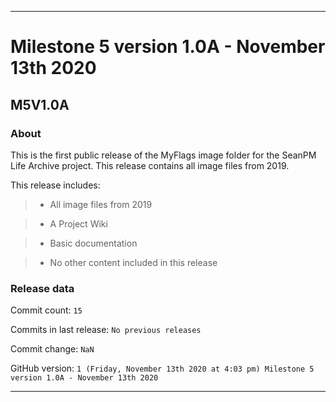 
***

# Milestone 5 version 1.0A - November 13th 2020

## M5V1.0A

### About

This is the first public release of the MyFlags image folder for the SeanPM Life Archive project. This release contains all image files from 2019.

This release includes:

> * All image files from 2019

> * A Project Wiki

> * Basic documentation

> * No other content included in this release

### Release data

Commit count: `15`

Commits in last release: `No previous releases`

Commit change: `NaN`

GitHub version: `1 (Friday, November 13th 2020 at 4:03 pm) Milestone 5 version 1.0A - November 13th 2020`

***
